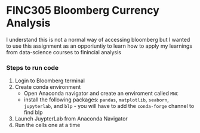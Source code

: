 # FINC305 Bloomberg Currency Analysis
I understand this is not a normal way of accessing bloomberg but I wanted to use this assignment as an opporiuntiy to learn how to apply my learnings from data-science courses to finincial analysis

### Steps to run code
1) Login to Bloomberg terminal
2) Create conda environment
   - Open Anaconda navigator and create an enviroment called `MNC` 
   - install the following packages: `pandas`, `matplotlib`, `seaborn`, `jupyterlab`, and `blp` - you will have to add the `conda-forge` channel to find blp
3) Launch JuypterLab from Anaconda Navigator
4) Run the cells one at a time
